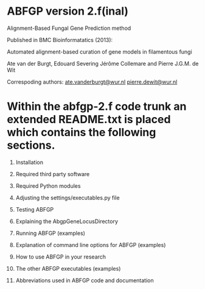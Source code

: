 ABFGP version 2.f(inal)
=====

Alignment-Based Fungal Gene Prediction method

Published in BMC Bioinformatatics (2013):

Automated alignment-based curation of gene models in filamentous fungi

Ate van der Burgt, Edouard Severing Jérôme Collemare and Pierre J.G.M. de Wit

Correspoding authors:
ate.vanderburgt@wur.nl
pierre.dewit@wur.nl

Within the abfgp-2.f code trunk an extended README.txt is placed which contains the following sections.
===

 1. Installation
 2. Required third party software
 3. Required Python modules
 4. Adjusting the settings/executables.py file
 5. Testing ABFGP
 6. Explaining the AbgpGeneLocusDirectory

 7. Running ABFGP (examples)

 8. Explanation of command line options for ABFGP (examples)
 9. How to use ABFGP in your research
 10. The other ABFGP executables (examples)
 11. Abbreviations used in ABFGP code and documentation
